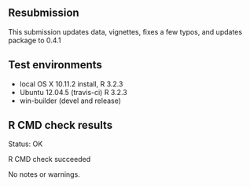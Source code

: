 ## Resubmission

This submission updates data, vignettes, fixes a few typos, and updates package to 0.4.1


## Test environments

* local OS X 10.11.2 install, R 3.2.3
* Ubuntu 12.04.5 (travis-ci) R 3.2.3
* win-builder (devel and release)

## R CMD check results

Status: OK

R CMD check succeeded

No notes or warnings.

